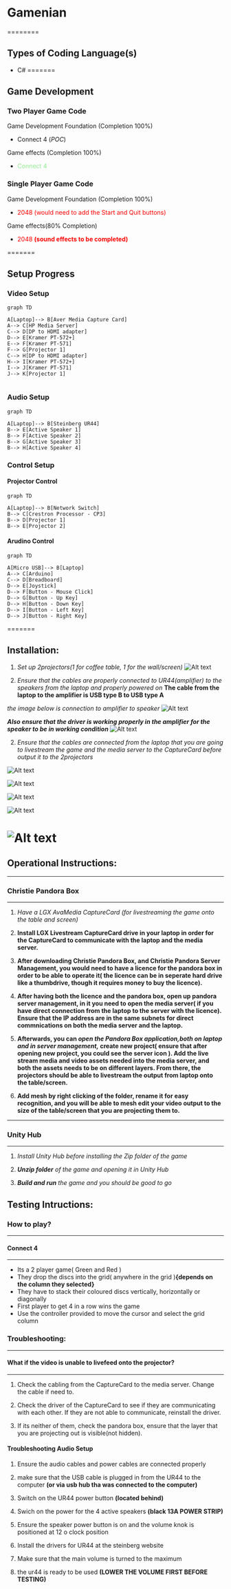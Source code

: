 # Gamenian
========
## Types of Coding Language(s)
- C# 
=======
## Game Development
### Two Player Game Code

Game Development Foundation (Completion 100%)
- Connect 4 (*POC*)

Game effects (Completion 100%)
- <span style="color:lightgreen">Connect 4</span>

### Single Player Game Code

Game Development Foundation (Completion 100%)

- <span style="color:red">2048 (would need to add the Start and Quit buttons)</span>


Game effects(80% Completion)

- <span style="color:red">2048 **(sound effects to be completed)**</span>

=======
## Setup Progress
### Video Setup
```mermaid
graph TD

A[Laptop]--> B[Aver Media Capture Card]
A--> C[HP Media Server]
C--> D[DP to HDMI adapter]
D--> E[Kramer PT-572+]
E--> F[Kramer PT-571]
F--> G[Projector 1]
C--> H[DP to HDMI adapter]
H--> I[Kramer PT-572+]
I--> J[Kramer PT-571]
J--> K[Projector 1]


```

### Audio Setup
```mermaid
graph TD

A[Laptop]--> B[Steinberg UR44]
B--> E[Active Speaker 1]
B--> F[Active Speaker 2]
B--> G[Active Speaker 3]
B--> H[Active Speaker 4]

```

### Control Setup
#### Projector Control
```mermaid
graph TD

A[Laptop]--> B[Network Switch]
B--> C[Crestron Processor - CP3]
B--> D[Projector 1]
B--> E[Projector 2]

```
#### Arudino Control
```mermaid
graph TD

A[Micro USB]--> B[Laptop]
A--> C[Arduino]
C--> D[Breadboard]
D--> E[Joystick]
D--> F[Button - Mouse Click]
D--> G[Button - Up Key]
D--> H[Button - Down Key]
D--> I[Button - Left Key]
D--> J[Button - Right Key]

```
=======
## Installation:

1) *Set up 2projectors(1 for coffee table, 1 for the wall/screen)*
![Alt text](images314Github/-6339063505319213120_121.jpg)

2) *Ensure that the cables are properly connected to UR44(amplifier) to the speakers from the laptop and properly powered on*
**The cable from the laptop to the amplifier is USB type B to USB type A**

*the image below is connection to amplifier to speaker*
![Alt text](images314Github/IMG20230606143016.jpg)

***Also ensure that the driver is working properly in the amplifier for the speaker to be in working condition***
![Alt text](Addimg/photo_6339063505319213114_y.jpg)


2) *Ensure that the cables are connected from the laptop that you are going to livestream the game and the media server to the CaptureCard before output it to the 2projectors*

![Alt text](images314Github/IMG20230606143107.jpg)

![Alt text](images314Github/SGCAM_20230606_165220717.jpg)

![Alt text](images314Github/SGCAM_20230606_165119660.jpg)

![Alt text](images314Github/SGCAM_20230606_164630966.jpg)

![Alt text](images314Github/SGCAM_20230606_164744689.jpg)
=======
## Operational Instructions:
---
### Christie Pandora Box
---
1) *Have a LGX AvaMedia CaptureCard (for livestreaming the game onto the table and screen)*

2) **Install LGX Livestream CaptureCard drive in your laptop in order for the CaptureCard to communicate with the laptop and the media server.**

3) **After downloading Christie Pandora Box, and Christie Pandora Server Management, you would need to have a licence for the pandora box in order to be able to operate it( the licence can be in seperate hard drive like a thumbdrive, though it requires money to buy the licence).**

4) **After having both the licence and the pandora box, open up pandora server management, in it you need to open the media server( if you have direct connection from the laptop to the server with the licence). Ensure that the IP address are in the same subnets for direct commnications on both the media server and the laptop.** 

5) **Afterwards, you can *open the Pandora Box application,both on laptop and in server management,* create new project( ensure that after opening new project, you could see the server icon ). Add the live stream media and video assets needed into the media server, and both the assets needs to be on different layers. From there, the projectors should be able to livestream the output from laptop onto the table/screen.**

6) **Add mesh by right clicking of the folder, rename it for easy recognition, and you will be able to mesh edit your video output to the size of the table/screen that you are projecting them to.**

---
### Unity Hub
---
1) *Install Unity Hub before installing the Zip folder of the game*

2) ***Unzip folder** of the game and opening it in Unity Hub*

3) ***Build and run** the game and you should be good to go*





## Testing Intructions:
### How to play?
---
#### Connect 4
---
* Its a 2 player game( Green and Red )
* They drop the discs into the grid( anywhere in the grid )**{depends on the column they selected}**
* They have to stack their coloured discs vertically, horizontally or diagonally
* First player to get 4 in a row wins the game
* Use the controller provided to move the cursor and select the grid column

### Troubleshooting:
---
#### What if the video is unable to livefeed onto the projector?
---
1) Check the cabling from the CaptureCard to the media server. Change the cable if need to.

2) Check the driver of the CaptureCard to see if they are communicating with each other. If they are not able to communicate, reinstall the driver.

3) If its neither of them, check the pandora box, ensure that the layer that you are projecting out is visible(not hidden).

#### Troubleshooting Audio Setup

1) Ensure the audio cables and power cables are connected properly

2) make sure that the USB cable is plugged in from the UR44 to the computer **(or via usb hub tha was connected to the computer)**

3) Switch on the UR44 power button **(located behind)**

4) Swich on the power for the 4 active speakers **(black 13A POWER STRIP)**

5) Ensure the speaker power button is on and the volume knok is positioned at 12 o clock position

6) Install the drivers for UR44 at the steinberg website

7) Make sure that the main volume is turned to the maximum

8) the ur44 is ready to be used
**(LOWER THE VOLUME FIRST BEFORE TESTING)**